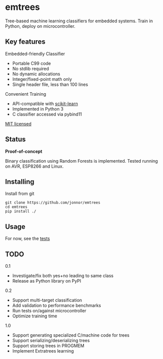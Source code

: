 
# emtrees
Tree-based machine learning classifiers for embedded systems.
Train in Python, deploy on microcontroller.

## Key features

Embedded-friendly Classifier

* Portable C99 code
* No stdlib required
* No dynamic allocations
* Integer/fixed-point math only
* Single header file, less than 100 lines

Convenient Training

* API-compatible with [scikit-learn](http://scikit-learn.org)
* Implemented in Python 3
* C classifier accessed via pybind11

[MIT licensed](./LICENSE.md)

## Status
**Proof-of-concept**

Binary classification using Random Forests is implemented.
Tested running on AVR, ESP8266 and Linux.

## Installing

Install from git

    git clone https://github.com/jonnor/emtrees
    cd emtrees
    pip install ./


## Usage
For now, see the [tests](./tests)


## TODO

0.1

* Investigate/fix both yes+no leading to same class
* Release as Python library on PyPI

0.2

* Support multi-target classification
* Add validation to performance benchmarks
* Run tests on/against microcontroller
* Optimize training time

1.0

* Support generating specialized C/machine code for trees
* Support serializing/deserializing trees
* Support storing trees in PROGMEM
* Implement Extratrees learning
